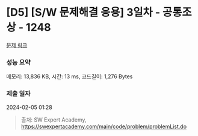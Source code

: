 # [D5] [S/W 문제해결 응용] 3일차 - 공통조상 - 1248 

[문제 링크](https://swexpertacademy.com/main/code/problem/problemDetail.do?contestProbId=AV15PTkqAPYCFAYD) 

### 성능 요약

메모리: 13,836 KB, 시간: 13 ms, 코드길이: 1,276 Bytes

### 제출 일자

2024-02-05 01:28



> 출처: SW Expert Academy, https://swexpertacademy.com/main/code/problem/problemList.do